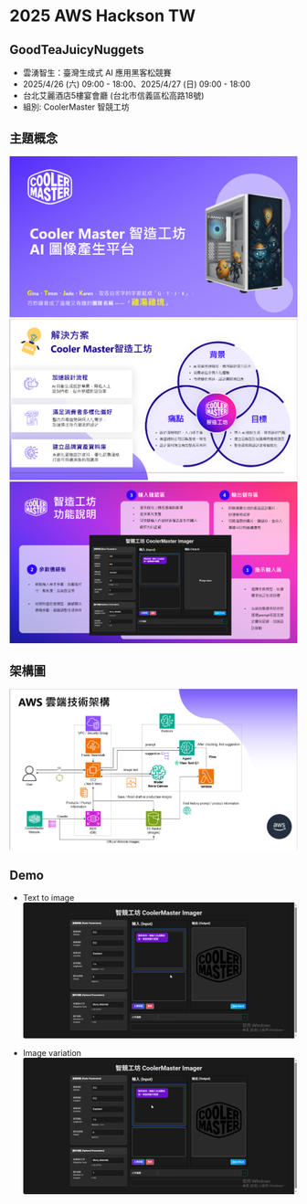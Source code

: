 # 2025 AWS Hackson TW

## GoodTeaJuicyNuggets

- 雲湧智生：臺灣生成式 AI 應用黑客松競賽
- 2025/4/26 (六) 09:00 - 18:00、2025/4/27 (日)  09:00 - 18:00
- 台北艾麗酒店5樓宴會廳 (台北市信義區松高路18號)
- 組別: CoolerMaster 智競工坊

## 主題概念

![image](./images/0.png)
![image](./images/1.png)
![image](./images/2.png)

## 架構圖

![image](./images/3.png)

## Demo

- Text to image
![image](./images/Demo%201.gif)

- Image variation
![image](./images/Demo%202.gif)
